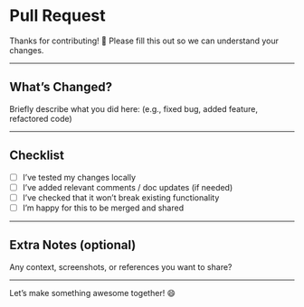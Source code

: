 # Pull Request

Thanks for contributing! 🚀 Please fill this out so we can understand your changes.

---

## What’s Changed?

Briefly describe what you did here:
(e.g., fixed bug, added feature, refactored code)

---

## Checklist

- [ ] I’ve tested my changes locally
- [ ] I’ve added relevant comments / doc updates (if needed)
- [ ] I’ve checked that it won’t break existing functionality
- [ ] I’m happy for this to be merged and shared

---

## Extra Notes (optional)

Any context, screenshots, or references you want to share?

---

Let’s make something awesome together! 😄
